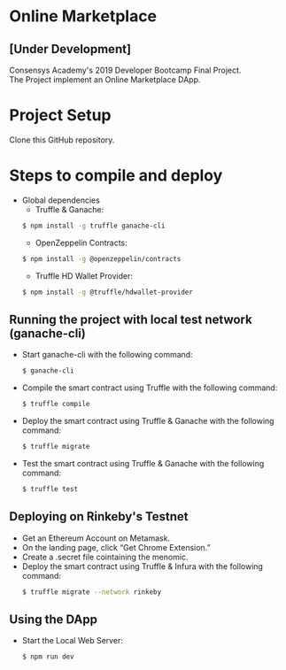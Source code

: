 # Online Marketplace
## [Under Development]

Consensys Academy's 2019 Developer Bootcamp Final Project.  
The Project implement an Online Marketplace DApp.

Project Setup
============

Clone this GitHub repository.

# Steps to compile and deploy

  - Global dependencies
    - Truffle & Ganache:
    ```sh
    $ npm install -g truffle ganache-cli
    ```
    - OpenZeppelin Contracts:
    ```sh
    $ npm install -g @openzeppelin/contracts
    ```
    - Truffle HD Wallet Provider:
    ```sh
    $ npm install -g @truffle/hdwallet-provider
    ```
## Running the project with local test network (ganache-cli)

   - Start ganache-cli with the following command:
     ```sh
     $ ganache-cli
     ```
   - Compile the smart contract using Truffle with the following command:
     ```sh
     $ truffle compile
     ```
   - Deploy the smart contract using Truffle & Ganache with the following command:
     ```sh
     $ truffle migrate
     ```
   - Test the smart contract using Truffle & Ganache with the following command:
     ```sh
     $ truffle test
     ```

## Deploying on Rinkeby's Testnet
  - Get an Ethereum Account on Metamask.
  - On the landing page, click “Get Chrome Extension.”
  - Create a .secret file cointaining the menomic.
  - Deploy the smart contract using Truffle & Infura with the following command:
    ```sh
    $ truffle migrate --network rinkeby
    ```

## Using the DApp

  - Start the Local Web Server:
    ```sh
    $ npm run dev
    ```
